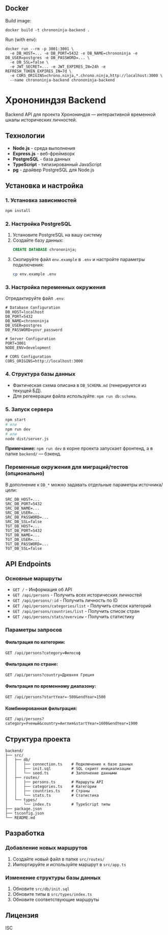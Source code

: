 ## Docker

Build image:

```
docker build -t chrononinja-backend .
```

Run (with env):

```
docker run --rm -p 3001:3001 \
  -e DB_HOST=... -e DB_PORT=5432 -e DB_NAME=chrononinja -e DB_USER=postgres -e DB_PASSWORD=... \
  -e DB_SSL=false \
  -e JWT_SECRET=... -e JWT_EXPIRES_IN=24h -e REFRESH_TOKEN_EXPIRES_IN=7d \
  -e CORS_ORIGINS=chrono.ninja,*.chrono.ninja,http://localhost:3000 \
  --name chrononinja-backend chrononinja-backend
```

# Хронониндзя Backend

Backend API для проекта Хронониндзя — интерактивной временной шкалы исторических личностей.

## Технологии

- **Node.js** - среда выполнения
- **Express.js** - веб-фреймворк
- **PostgreSQL** - база данных
- **TypeScript** - типизированный JavaScript
- **pg** - драйвер PostgreSQL для Node.js

## Установка и настройка

### 1. Установка зависимостей

```bash
npm install
```

### 2. Настройка PostgreSQL

1. Установите PostgreSQL на вашу систему
2. Создайте базу данных:
   ```sql
   CREATE DATABASE chrononinja;
   ```
3. Скопируйте файл `env.example` в `.env` и настройте параметры подключения:
   ```bash
   cp env.example .env
   ```

### 3. Настройка переменных окружения

Отредактируйте файл `.env`:

```env
# Database Configuration
DB_HOST=localhost
DB_PORT=5432
DB_NAME=chrononinja
DB_USER=postgres
DB_PASSWORD=your_password

# Server Configuration
PORT=3001
NODE_ENV=development

# CORS Configuration
CORS_ORIGINS=http://localhost:3000
```

### 4. Структура базы данных

- Фактическая схема описана в `DB_SCHEMA.md` (генерируется из текущей БД).
- Для регенерации файла используйте: `npm run db:schema`.

### 5. Запуск сервера

```bash
npm start
# или
npm run dev
# или
node dist/server.js
```

**Примечание:** `npm run dev` в корне проекта запускает фронтенд, а в папке `backend/` — бэкенд.

### Переменные окружения для миграций/тестов (опционально)

В дополнение к `DB_*` можно задавать отдельные параметры источника/цели:

```
SRC_DB_HOST=...
SRC_DB_PORT=5432
SRC_DB_NAME=...
SRC_DB_USER=...
SRC_DB_PASSWORD=...
SRC_DB_SSL=false
TGT_DB_HOST=...
TGT_DB_PORT=5432
TGT_DB_NAME=...
TGT_DB_USER=...
TGT_DB_PASSWORD=...
TGT_DB_SSL=false
```

## API Endpoints

### Основные маршруты

- `GET /` - Информация об API
- `GET /api/persons` - Получить всех исторических личностей
- `GET /api/persons/:id` - Получить личность по ID
- `GET /api/persons/categories/list` - Получить список категорий
- `GET /api/persons/countries/list` - Получить список стран
- `GET /api/persons/stats/overview` - Получить статистику

### Параметры запросов

#### Фильтрация по категории:
```
GET /api/persons?category=Философ
```

#### Фильтрация по стране:
```
GET /api/persons?country=Древняя Греция
```

#### Фильтрация по временному диапазону:
```
GET /api/persons?startYear=-500&endYear=1500
```

#### Комбинированная фильтрация:
```
GET /api/persons?category=Ученый&country=Англия&startYear=1600&endYear=1900
```

## Структура проекта

```
backend/
├── src/
│   ├── db/
│   │   ├── connection.ts    # Подключение к базе данных
│   │   ├── init.sql         # SQL скрипт инициализации
│   │   └── seed.ts          # Заполнение данными
│   ├── routes/
│   │   ├── persons.ts       # Маршруты API
│   │   ├── categories.ts    # Категории
│   │   ├── countries.ts     # Страны
│   │   └── stats.ts         # Статистика
│   └── types/
│       └── index.ts         # TypeScript типы
├── package.json
├── tsconfig.json
└── README.md
```

## Разработка

### Добавление новых маршрутов

1. Создайте новый файл в папке `src/routes/`
2. Импортируйте и используйте маршрут в `src/app.ts`

### Изменение структуры базы данных

1. Обновите `src/db/init.sql`
2. Обновите типы в `src/types/index.ts`
3. Обновите соответствующие маршруты

## Лицензия

ISC 